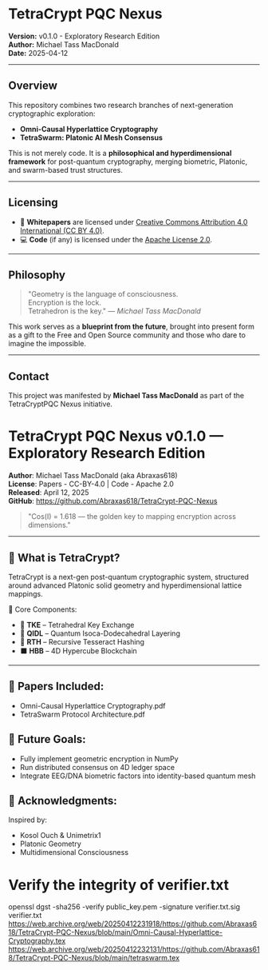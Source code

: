 # TetraCrypt PQC Nexus

**Version:** v0.1.0 - Exploratory Research Edition  
**Author:** Michael Tass MacDonald  
**Date:** 2025-04-12  

---

## Overview

This repository combines two research branches of next-generation cryptographic exploration:

- **Omni-Causal Hyperlattice Cryptography**  
- **TetraSwarm: Platonic AI Mesh Consensus**

This is not merely code. It is a **philosophical and hyperdimensional framework** for post-quantum cryptography, merging biometric, Platonic, and swarm-based trust structures.

---

## Licensing

- 📄 **Whitepapers** are licensed under [Creative Commons Attribution 4.0 International (CC BY 4.0)](https://creativecommons.org/licenses/by/4.0/).
- 💻 **Code** (if any) is licensed under the [Apache License 2.0](https://www.apache.org/licenses/LICENSE-2.0).

---

## Philosophy

> "Geometry is the language of consciousness.  
> Encryption is the lock.  
> Tetrahedron is the key." — *Michael Tass MacDonald*

This work serves as a **blueprint from the future**, brought into present form as a gift to the Free and Open Source community and those who dare to imagine the impossible.

---

## Contact

This project was manifested by **Michael Tass MacDonald** as part of the TetraCryptPQC Nexus initiative.
# TetraCrypt PQC Nexus v0.1.0 — Exploratory Research Edition

**Author**: Michael Tass MacDonald (aka Abraxas618)  
**License**: Papers - CC-BY-4.0 | Code - Apache 2.0  
**Released**: April 12, 2025  
**GitHub**: https://github.com/Abraxas618/TetraCrypt-PQC-Nexus

> "Cos(I) = 1.618 — the golden key to mapping encryption across dimensions."

---

## 🔷 What is TetraCrypt?
TetraCrypt is a next-gen post-quantum cryptographic system, structured around advanced Platonic solid geometry and hyperdimensional lattice mappings.

🧩 Core Components:
- 🔐 **TKE** – Tetrahedral Key Exchange  
- 🔮 **QIDL** – Quantum Isoca-Dodecahedral Layering  
- 🧠 **RTH** – Recursive Tesseract Hashing  
- ⬛ **HBB** – 4D Hypercube Blockchain

---

## 📘 Papers Included:
- Omni-Causal Hyperlattice Cryptography.pdf
- TetraSwarm Protocol Architecture.pdf

## 🚀 Future Goals:
- Fully implement geometric encryption in NumPy
- Run distributed consensus on 4D ledger space
- Integrate EEG/DNA biometric factors into identity-based quantum mesh

## 🙏 Acknowledgments:
Inspired by:  
- Kosol Ouch & Unimetrix1  
- Platonic Geometry  
- Multidimensional Consciousness  
# Verify the integrity of verifier.txt
openssl dgst -sha256 -verify public_key.pem -signature verifier.txt.sig verifier.txt
https://web.archive.org/web/20250412231918/https://github.com/Abraxas618/TetraCrypt-PQC-Nexus/blob/main/Omni-Causal-Hyperlattice-Cryptography.tex
https://web.archive.org/web/20250412232131/https://github.com/Abraxas618/TetraCrypt-PQC-Nexus/blob/main/tetraswarm.tex
